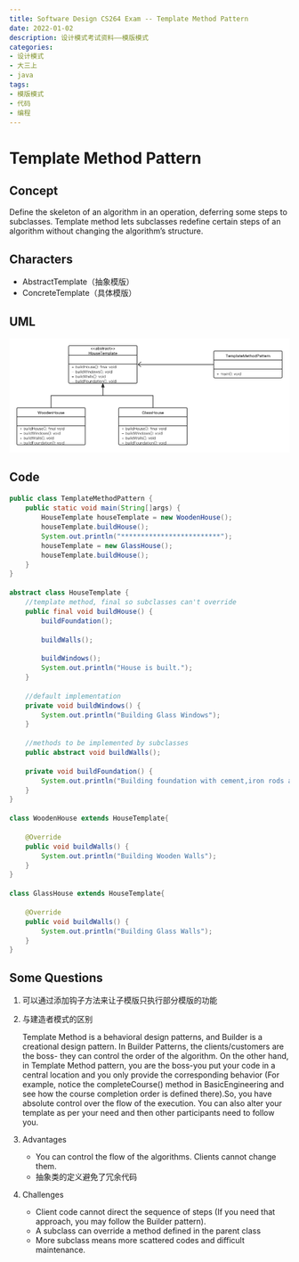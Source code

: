 ```yaml
---
title: Software Design CS264 Exam -- Template Method Pattern
date: 2022-01-02
description: 设计模式考试资料——模版模式
categories:
- 设计模式
- 大三上
- java
tags:
- 模版模式
- 代码
- 编程
---
```


# Template Method Pattern

## Concept

Define the skeleton of an algorithm in an operation, deferring some steps to subclasses. Template method lets subclasses redefine certain steps of an algorithm without changing the algorithm’s structure.

## Characters

- AbstractTemplate（抽象模版）
- ConcreteTemplate（具体模版）

## UML

![](../../.vuepress/public/img/TemplateMethodPattern.png)

## Code

```java
public class TemplateMethodPattern {
    public static void main(String[]args) {
        HouseTemplate houseTemplate = new WoodenHouse();
        houseTemplate.buildHouse();
        System.out.println("*************************");
        houseTemplate = new GlassHouse();
        houseTemplate.buildHouse();
    }
}

abstract class HouseTemplate {
    //template method, final so subclasses can't override
    public final void buildHouse() {
        buildFoundation();

        buildWalls();

        buildWindows();
        System.out.println("House is built.");
    }

    //default implementation
    private void buildWindows() {
        System.out.println("Building Glass Windows");
    }

    //methods to be implemented by subclasses
    public abstract void buildWalls();

    private void buildFoundation() {
        System.out.println("Building foundation with cement,iron rods and sand");
    }
}

class WoodenHouse extends HouseTemplate{

    @Override
    public void buildWalls() {
        System.out.println("Building Wooden Walls");
    }
}

class GlassHouse extends HouseTemplate{

    @Override
    public void buildWalls() {
        System.out.println("Building Glass Walls");
    }
}
```

## Some Questions

1. 可以通过添加钩子方法来让子模版只执行部分模版的功能

2. 与建造者模式的区别

   Template Method is a behavioral design patterns, and Builder is a creational design pattern. In Builder Patterns, the clients/customers are the boss- they can control the order of the algorithm. On the other hand, in Template Method pattern, you are the boss-you put your code in a central location and you only provide the corresponding behavior (For example, notice the completeCourse() method in BasicEngineering and see how the course completion order is defined there).So, you have absolute control over the flow of the execution. You can also alter your template as per your need and then other participants need to follow you.

3. Advantages

   - You can control the flow of the algorithms. Clients cannot change them.
   - 抽象类的定义避免了冗余代码

4. Challenges

   - Client code cannot direct the sequence of steps (If you need that approach, you may follow the Builder pattern).
   - A subclass can override a method defined in the parent class
   - More subclass means more scattered codes and difficult maintenance.

